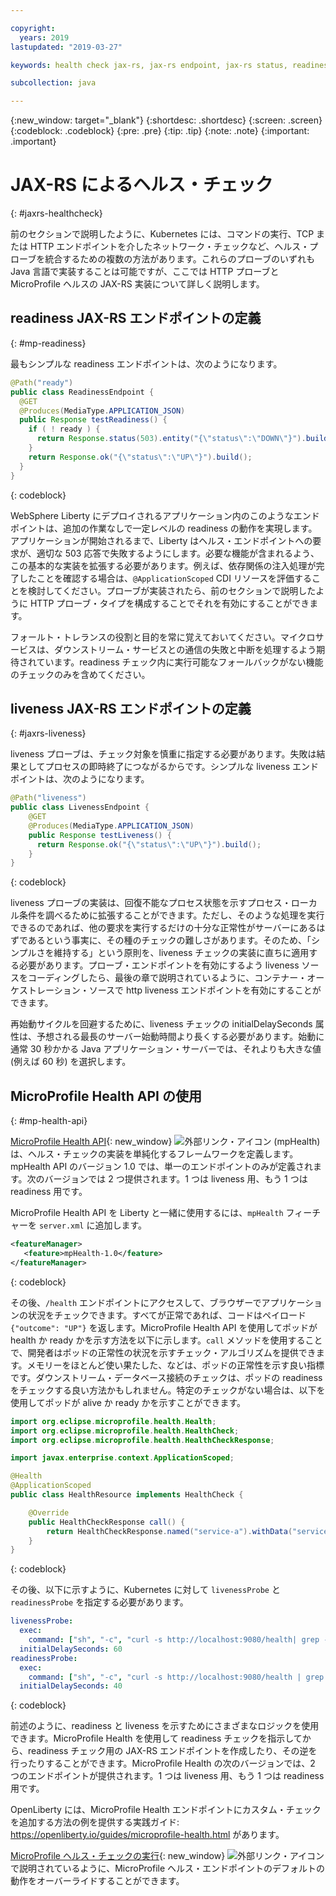 ```yaml
---

copyright:
  years: 2019
lastupdated: "2019-03-27"

keywords: health check jax-rs, jax-rs endpoint, jax-rs status, readiness jax-rs, liveness jax-rs, microprofile health

subcollection: java

---
```


{:new_window: target="_blank"}
{:shortdesc: .shortdesc}
{:screen: .screen}
{:codeblock: .codeblock}
{:pre: .pre}
{:tip: .tip}
{:note: .note}
{:important: .important}

# JAX-RS によるヘルス・チェック
{: #jaxrs-healthcheck}

前のセクションで説明したように、Kubernetes には、コマンドの実行、TCP または HTTP エンドポイントを介したネットワーク・チェックなど、ヘルス・プローブを統合するための複数の方法があります。これらのプローブのいずれも Java 言語で実装することは可能ですが、ここでは HTTP プローブと MicroProfile ヘルスの JAX-RS 実装について詳しく説明します。

## readiness JAX-RS エンドポイントの定義
{: #mp-readiness}

最もシンプルな readiness エンドポイントは、次のようになります。

```java
@Path("ready")
public class ReadinessEndpoint {
  @GET
  @Produces(MediaType.APPLICATION_JSON)
  public Response testReadiness() {
    if ( ! ready ) {
      return Response.status(503).entity("{\"status\":\"DOWN\"}").build();
    }
    return Response.ok("{\"status\":\"UP\"}").build();
  }
}
```
{: codeblock}

WebSphere Liberty にデプロイされるアプリケーション内のこのようなエンドポイントは、追加の作業なしで一定レベルの readiness の動作を実現します。アプリケーションが開始されるまで、Liberty はヘルス・エンドポイントへの要求が、適切な 503 応答で失敗するようにします。必要な機能が含まれるよう、この基本的な実装を拡張する必要があります。例えば、依存関係の注入処理が完了したことを確認する場合は、`@ApplicationScoped` CDI リソースを評価することを検討してください。プローブが実装されたら、前のセクションで説明したように HTTP プローブ・タイプを構成することでそれを有効にすることができます。

フォールト・トレランスの役割と目的を常に覚えておいてください。マイクロサービスは、ダウンストリーム・サービスとの通信の失敗と中断を処理するよう期待されています。readiness チェック内に実行可能なフォールバックがない機能のチェックのみを含めてください。

## liveness JAX-RS エンドポイントの定義
{: #jaxrs-liveness}

liveness プローブは、チェック対象を慎重に指定する必要があります。失敗は結果としてプロセスの即時終了につながるからです。シンプルな liveness エンドポイントは、次のようになります。

```java
@Path("liveness")
public class LivenessEndpoint {
    @GET
    @Produces(MediaType.APPLICATION_JSON)
    public Response testLiveness() {
      return Response.ok("{\"status\":\"UP\"}").build();
    }
}
```
{: codeblock}

liveness プローブの実装は、回復不能なプロセス状態を示すプロセス・ローカル条件を調べるために拡張することができます。ただし、そのような処理を実行できるのであれば、他の要求を実行するだけの十分な正常性がサーバーにあるはずであるという事実に、その種のチェックの難しさがあります。そのため、「シンプルさを維持する」という原則を、liveness チェックの実装に直ちに適用する必要があります。プローブ・エンドポイントを有効にするよう liveness ソースをコーディングしたら、最後の章で説明されているように、コンテナー・オーケストレーション・ソースで http liveness エンドポイントを有効にすることができます。

再始動サイクルを回避するために、liveness チェックの initialDelaySeconds 属性は、予想される最長のサーバー始動時間より長くする必要があります。始動に通常 30 秒かかる Java アプリケーション・サーバーでは、それよりも大きな値 (例えば 60 秒) を選択します。

## MicroProfile Health API の使用
{: #mp-health-api}

[MicroProfile Health API](https://www.ibm.com/support/knowledgecenter/en/SSEQTP_liberty/com.ibm.websphere.wlp.doc/ae/twlp_microprofile_healthcheck.html){: new_window} ![外部リンク・アイコン](../icons/launch-glyph.svg "外部リンク・アイコン") (mpHealth) は、ヘルス・チェックの実装を単純化するフレームワークを定義します。mpHealth API のバージョン 1.0 では、単一のエンドポイントのみが定義されます。次のバージョンでは 2 つ提供されます。1 つは liveness 用、もう 1 つは readiness 用です。

MicroProfile Health API を Liberty と一緒に使用するには、`mpHealth` フィーチャーを `server.xml` に追加します。

```xml
<featureManager>
   <feature>mpHealth-1.0</feature>
</featureManager>
```
{: codeblock}

その後、`/health` エンドポイントにアクセスして、ブラウザーでアプリケーションの状況をチェックできます。すべてが正常であれば、コードはペイロード `{"outcome": "UP"}` を返します。MicroProfile Health API を使用してポッドが health か ready かを示す方法を以下に示します。`call` メソッドを使用することで、開発者はポッドの正常性の状況を示すチェック・アルゴリズムを提供できます。メモリーをほとんど使い果たした、などは、ポッドの正常性を示す良い指標です。ダウンストリーム・データベース接続のチェックは、ポッドの readiness をチェックする良い方法かもしれません。特定のチェックがない場合は、以下を使用してポッドが alive か ready かを示すことができます。

```java
import org.eclipse.microprofile.health.Health;
import org.eclipse.microprofile.health.HealthCheck;
import org.eclipse.microprofile.health.HealthCheckResponse;

import javax.enterprise.context.ApplicationScoped;

@Health
@ApplicationScoped
public class HealthResource implements HealthCheck {

    @Override
    public HealthCheckResponse call() {
        return HealthCheckResponse.named("service-a").withData("service-a", "ok").up().build();
    }
}
```
{: codeblock}

その後、以下に示すように、Kubernetes に対して `livenessProbe` と `readinessProbe` を指定する必要があります。
```yaml
livenessProbe:
  exec:
    command: ["sh", "-c", "curl -s http://localhost:9080/health| grep -q service-a"]
  initialDelaySeconds: 60
readinessProbe:
  exec:
    command: ["sh", "-c", "curl -s http://localhost:9080/health | grep -q service-a"]
  initialDelaySeconds: 40
```
{: codeblock}

前述のように、readiness と liveness を示すためにさまざまなロジックを使用できます。MicroProfile Health を使用して readiness チェックを指示してから、readiness チェック用の JAX-RS エンドポイントを作成したり、その逆を行ったりすることができます。MicroProfile Health の次のバージョンでは、2 つのエンドポイントが提供されます。1 つは liveness 用、もう 1 つは readiness 用です。

OpenLiberty には、MicroProfile Health エンドポイントにカスタム・チェックを追加する方法の例を提供する実践ガイド: https://openliberty.io/guides/microprofile-health.html があります。

[MicroProfile ヘルス・チェックの実行](https://www.ibm.com/support/knowledgecenter/en/SSEQTP_liberty/com.ibm.websphere.wlp.doc/ae/twlp_microprofile_healthcheck.html){: new_window} ![外部リンク・アイコン](../icons/launch-glyph.svg "外部リンク・アイコン")で説明されているように、MicroProfile ヘルス・エンドポイントのデフォルトの動作をオーバーライドすることができます。
